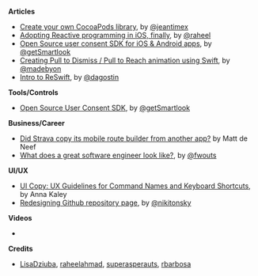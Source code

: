 
**Articles**

* [Create your own CocoaPods library](https://medium.com/flawless-app-stories/create-your-own-cocoapods-library-da589d5cd270), by [@jeantimex](https://twitter.com/jeantimex)
* [Adopting Reactive programming in iOS, finally](https://sakunlabs.com/blog/reactive_ios), by [@raheel](https://twitter.com/raheel)
* [Open Source user consent SDK for iOS & Android apps](https://www.smartlook.com/blog/open-source-user-consent-sdk-ios-android-apps-smartlook/), by [@getSmartlook](https://twitter.com/getSmartlook)
* [Creating Pull to Dismiss / Pull to Reach animation using Swift](http://exploringswift.com/creating-pull-to-dismiss-pull-to-reach-animation-using-swift/), by [@madebyon](https://twitter.com/madebyon)
* [Intro to ReSwift](https://agostini.tech/2019/03/03/intro-to-reswift/), by [@dagostin](https://twitter.com/dagostin)

**Tools/Controls**

* [Open Source User Consent SDK](https://github.com/smartlook/ios-consent-sdk), by [@getSmartlook](https://twitter.com/getSmartlook)

**Business/Career**

* [Did Strava copy its mobile route builder from another app?](https://cyclingtips.com/2019/02/did-strava-copy-its-mobile-route-builder-from-another-app/) by Matt de Neef
* [What does a great software engineer look like?](https://medium.com/airtribe/what-does-a-great-software-engineer-look-like-27ae75eabf79), by [@fwouts](https://twitter.com/fwouts)

**UI/UX**

* [UI Copy: UX Guidelines for Command Names and Keyboard Shortcuts](https://www.nngroup.com/articles/ui-copy/), by Anna Kaley
* [Redesigning Github repository page](http://tonsky.me/blog/github-redesign/), by [@nikitonsky](https://twitter.com/nikitonsky)

**Videos**

* 

**Credits**

* [LisaDziuba](https://github.com/LisaDziuba), [raheelahmad](https://github.com/raheelahmad), [superasperauts](https://github.com/superasperatus), [rbarbosa](https://github.com/rbarbosa)
